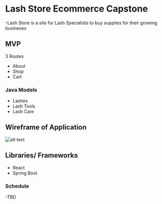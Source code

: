 # Lash Store Ecommerce Capstone
-Lash Store is a site for Lash Specialists to buy supplies for their growing busineses
 
 ## MVP 
 3 Routes
 - About
 - Shop
 - Cart 

 ### Java Models
 - Lashes
 - Lash Tools 
 - Lash Care 

 ## Wireframe of Application
![alt text](https://raw.githubusercontent.com/sesquina/sesquina.github.io/master/public/assets/Wireframe.png "Last Store Ecommerce Website Wireframe")

## Libraries/ Frameworks
- React
- Spring Boot

### Schedule
-TBD 